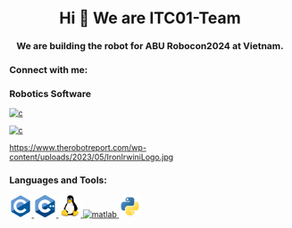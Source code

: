 <h1 align="center">Hi 👋 We are ITC01-Team</h1>
<h3 align="center">We are building the robot for ABU Robocon2024 at Vietnam.</h3>

<h3 align="left">Connect with me:</h3>
<p align="left">
</p>


<h3 align="left"> Robotics Software </h3>
<p align="left"> <a href="https://www.st.com/content/st_com/en.html" target="_blank" rel="noreferrer"> <img src="https://wiki.stmicroelectronics.cn/stm32mcu/nsfr_img_auth.php/4/4e/STM32.png" alt="c" width="40" height="40" /> </a>
<p align="left"> <a href="https://docs.ros.org" target="_blank" rel="noreferrer"> <img src="https://www.therobotreport.com/wp-content/uploads/2023/05/IronIrwiniLogo.jpg" alt="c" width="40" height="40" /> </a>

https://www.therobotreport.com/wp-content/uploads/2023/05/IronIrwiniLogo.jpg

<h3 align="left">Languages and Tools:</h3>
<p align="left"> <a href="https://www.cprogramming.com/" target="_blank" rel="noreferrer"> <img src="https://raw.githubusercontent.com/devicons/devicon/master/icons/c/c-original.svg" alt="c" width="40" height="40"/> </a> <a href="https://www.w3schools.com/cpp/" target="_blank" rel="noreferrer"> <img src="https://raw.githubusercontent.com/devicons/devicon/master/icons/cplusplus/cplusplus-original.svg" alt="cplusplus" width="40" height="40"/> </a> <a href="https://www.linux.org/" target="_blank" rel="noreferrer"> <img src="https://raw.githubusercontent.com/devicons/devicon/master/icons/linux/linux-original.svg" alt="linux" width="40" height="40"/> </a> <a href="https://www.mathworks.com/" target="_blank" rel="noreferrer"> <img src="https://upload.wikimedia.org/wikipedia/commons/2/21/Matlab_Logo.png" alt="matlab" width="40" height="40"/> </a> <a href="https://www.python.org" target="_blank" rel="noreferrer"> <img src="https://raw.githubusercontent.com/devicons/devicon/master/icons/python/python-original.svg" alt="python" width="40" height="40"/> </a> </p>
